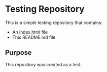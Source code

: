 # Testing Repository

This is a simple testing repository that contains:

- An index.html file
- This README.md file

## Purpose

This repository was created as a test.